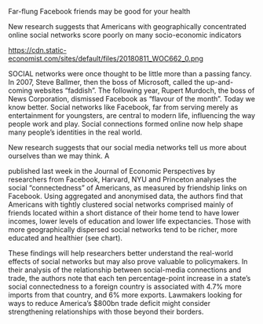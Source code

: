 Far-flung Facebook friends may be good for your health

New research suggests that Americans with geographically concentrated online social networks score poorly on many socio-economic indicators

https://cdn.static-economist.com/sites/default/files/20180811_WOC662_0.png

SOCIAL networks were once thought to be little more than a passing fancy. In 2007, Steve Ballmer, then the boss of Microsoft, called the up-and-coming websites “faddish”. The following year, Rupert Murdoch, the boss of News Corporation, dismissed Facebook as “flavour of the month”. Today we know better. Social networks like Facebook, far from serving merely as entertainment for youngsters, are central to modern life, influencing the way people work and play. Social connections formed online now help shape many people’s identities in the real world.

New research suggests that our social media networks tell us more about ourselves than we may think. A 

 published last week in the  Journal of Economic Perspectives  by researchers from Facebook, Harvard, NYU and Princeton analyses the social “connectedness” of Americans, as measured by friendship links on Facebook. Using aggregated and anonymised data, the authors find that Americans with tightly clustered social networks comprised mainly of friends located within a short distance of their home tend to have lower incomes, lower levels of education and lower life expectancies. Those with more geographically dispersed social networks tend to be richer, more educated and healthier (see chart). 

These findings will help researchers better understand the real-world effects of social networks but may also prove valuable to policymakers. In their analysis of the relationship between social-media connections and trade, the authors note that each ten percentage-point increase in a state’s social connectedness to a foreign country is associated with 4.7% more imports from that country, and 6% more exports. Lawmakers looking for ways to reduce America’s $800bn trade deficit might consider strengthening relationships with those beyond their borders. 
